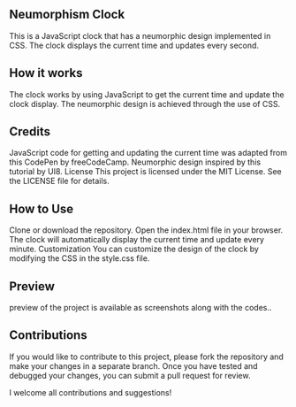 ## Neumorphism Clock

This is a JavaScript clock that has a neumorphic design implemented in CSS. The clock displays the current time and updates every second.


## How it works

The clock works by using JavaScript to get the current time and update the clock display. The neumorphic design is achieved through the use of CSS.

## Credits

JavaScript code for getting and updating the current time was adapted from this CodePen by freeCodeCamp.
Neumorphic design inspired by this tutorial by UI8.
License
This project is licensed under the MIT License. See the LICENSE file for details.

## How to Use

Clone or download the repository.
Open the index.html file in your browser.
The clock will automatically display the current time and update every minute.
Customization
You can customize the design of the clock by modifying the CSS in the style.css file.

## Preview

preview of the project is available as screenshots along with the codes..

## Contributions

If you would like to contribute to this project, please fork the repository and make your changes in a separate branch. Once you have tested and debugged your changes, you can submit a pull request for review.

I welcome all contributions and suggestions!

